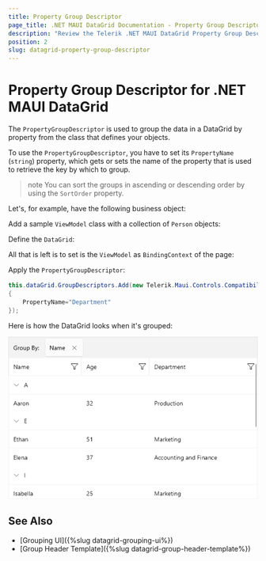 ```yaml
---
title: Property Group Descriptor
page_title: .NET MAUI DataGrid Documentation - Property Group Descriptor
description: "Review the Telerik .NET MAUI DataGrid Property Group Descriptor documentation article to learn more about the property grouping function you can use."
position: 2
slug: datagrid-property-group-descriptor
---
```


# Property Group Descriptor for .NET MAUI DataGrid

The `PropertyGroupDescriptor` is used to group the data in a DataGrid by property from the class that defines your objects.

To use the `PropertyGroupDescriptor`, you have to set its `PropertyName` (`string`) property, which gets or sets the name of the property that is used to retrieve the key by which to group.

>note You can sort the groups in ascending or descending order by using the `SortOrder` property.

Let's, for example, have the following business object:

<snippet id='datagrid-grouping-propertygroupdescriptor-object' />

Add a sample `ViewModel` class with a collection of `Person` objects:

<snippet id='datagrid-grouping-propertygroupdescriptor-viewmodel' />

Define the `DataGrid`:

<snippet id='datagrid-grouping-groupheadertemplate' />

All that is left is to set is the `ViewModel` as `BindingContext` of the page:

<snippet id='datagrid-grouping-propertygroupdescriptor-setvm' />

Apply the `PropertyGroupDescriptor`:

```C#
this.dataGrid.GroupDescriptors.Add(new Telerik.Maui.Controls.Compatibility.Common.Data.PropertyGroupDescriptor()
{
    PropertyName="Department"
});
```

Here is how the DataGrid looks when it's grouped:

![DataGrid Property GroupDescriptor](../images/datagrid-delegate-group-descriptor.png)

## See Also

- [Grouping UI]({%slug datagrid-grouping-ui%})
- [Group Header Template]({%slug datagrid-group-header-template%})